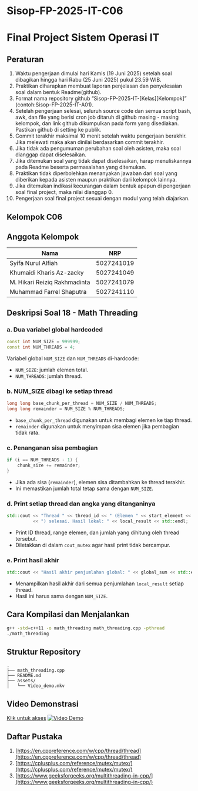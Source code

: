 # Sisop-FP-2025-IT-C06

# Final Project Sistem Operasi IT

## Peraturan

1. Waktu pengerjaan dimulai hari Kamis (19 Juni 2025) setelah soal dibagikan hingga hari Rabu (25 Juni 2025) pukul 23.59 WIB.
2. Praktikan diharapkan membuat laporan penjelasan dan penyelesaian soal dalam bentuk Readme(github).
3. Format nama repository github “Sisop-FP-2025-IT-\[Kelas]\[Kelompok]” (contoh\:Sisop-FP-2025-IT-A01).
4. Setelah pengerjaan selesai, seluruh source code dan semua script bash, awk, dan file yang berisi cron job ditaruh di github masing - masing kelompok, dan link github dikumpulkan pada form yang disediakan. Pastikan github di setting ke publik.
5. Commit terakhir maksimal 10 menit setelah waktu pengerjaan berakhir. Jika melewati maka akan dinilai berdasarkan commit terakhir.
6. Jika tidak ada pengumuman perubahan soal oleh asisten, maka soal dianggap dapat diselesaikan.
7. Jika ditemukan soal yang tidak dapat diselesaikan, harap menuliskannya pada Readme beserta permasalahan yang ditemukan.
8. Praktikan tidak diperbolehkan menanyakan jawaban dari soal yang diberikan kepada asisten maupun praktikan dari kelompok lainnya.
9. Jika ditemukan indikasi kecurangan dalam bentuk apapun di pengerjaan soal final project, maka nilai dianggap 0.
10. Pengerjaan soal final project sesuai dengan modul yang telah diajarkan.

## Kelompok C06

## Anggota Kelompok

| Nama                         | NRP        |
| ---------------------------- | ---------- |
| Syifa Nurul Alfiah           | 5027241019 |
| Khumaidi Kharis Az-zacky     | 5027241049 |
| M. Hikari Reiziq Rakhmadinta | 5027241079 |
| Muhammad Farrel Shaputra     | 5027241110 |

## Deskripsi Soal 18 - Math Threading

### a. Dua variabel global hardcoded

```cpp
const int NUM_SIZE = 999999;
const int NUM_THREADS = 4;
```

Variabel global `NUM_SIZE` dan `NUM_THREADS` di-hardcode:

* `NUM_SIZE`: jumlah elemen total.
* `NUM_THREADS`: jumlah thread.

### b. NUM\_SIZE dibagi ke setiap thread

```cpp
long long base_chunk_per_thread = NUM_SIZE / NUM_THREADS;
long long remainder = NUM_SIZE % NUM_THREADS;
```

* `base_chunk_per_thread` digunakan untuk membagi elemen ke tiap thread.
* `remainder` digunakan untuk menyimpan sisa elemen jika pembagian tidak rata.

### c. Penanganan sisa pembagian

```cpp
if (i == NUM_THREADS - 1) {
    chunk_size += remainder;
}
```

* Jika ada sisa (`remainder`), elemen sisa ditambahkan ke thread terakhir.
* Ini memastikan jumlah total tetap sama dengan `NUM_SIZE`.

### d. Print setiap thread dan angka yang ditanganinya

```cpp
std::cout << "Thread " << thread_id << " (Elemen " << start_element << "-" << end_element - 1
          << ") selesai. Hasil lokal: " << local_result << std::endl;
```

* Print ID thread, range elemen, dan jumlah yang dihitung oleh thread tersebut.
* Diletakkan di dalam `cout_mutex` agar hasil print tidak bercampur.

### e. Print hasil akhir

```cpp
std::cout << "Hasil akhir penjumlahan global: " << global_sum << std::endl;
```

* Menampilkan hasil akhir dari semua penjumlahan `local_result` setiap thread.
* Hasil ini harus sama dengan `NUM_SIZE`.

## Cara Kompilasi dan Menjalankan

```bash
g++ -std=c++11 -o math_threading math_threading.cpp -pthread
./math_threading
```

## Struktur Repository

```
.
├── math_threading.cpp
├── README.md
├── assets/
│   └── Video_demo.mkv
```

## Video Demonstrasi

[Klik untuk akses](./assets/Video_demo.mkv)
[![Video Demo](https://img.youtube.com/vi/placeholder/0.jpg)](./Video_demo.mkv)

## Daftar Pustaka

1. [https://en.cppreference.com/w/cpp/thread/thread](https://en.cppreference.com/w/cpp/thread/thread)
2. [https://cplusplus.com/reference/mutex/mutex/](https://cplusplus.com/reference/mutex/mutex/)
3. [https://www.geeksforgeeks.org/multithreading-in-cpp/](https://www.geeksforgeeks.org/multithreading-in-cpp/)
